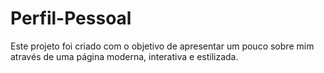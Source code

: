 # Perfil-Pessoal 

Este projeto foi criado com o objetivo de apresentar um pouco sobre mim através de uma página moderna, interativa e estilizada.